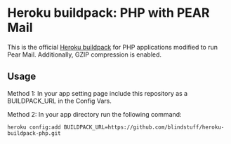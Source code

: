 # Heroku buildpack: PHP with PEAR Mail

This is the official [Heroku buildpack](http://devcenter.heroku.com/articles/buildpacks) for PHP applications modified to run Pear Mail. Additionally, GZIP compression is enabled.

## Usage

Method 1: In your app setting page include this repository as a BUILDPACK_URL in the Config Vars.

Method 2: In your app directory run the following command:

    heroku config:add BUILDPACK_URL=https://github.com/blindstuff/heroku-buildpack-php.git